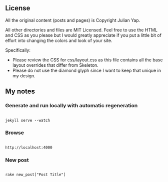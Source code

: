 ## License

All the original content (posts and pages) is Copyright Julian Yap.

All other directories and files are MIT Licensed. Feel free to use the HTML and CSS as you please but I would greatly appreciate if you put a little bit of effort into changing the colors and look of your site. 

Specifically:

 * Please review the CSS for css/layout.css as this file contains all the base layout overrides that differ from Skeleton.
 * Please do not use the diamond glyph since I want to keep that unique in my design. 

## My notes

### Generate and run locally with automatic regeneration

<pre><code>
jekyll serve --watch
</code></pre>

### Browse

<pre><code>
http://localhost:4000
</code></pre>

### New post

<pre><code>
rake new_post["Post Title"]
</code></pre>

